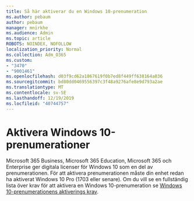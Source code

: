 ```yaml
---
title: Så här aktiverar du en Windows 10-prenumeration
ms.author: pebaum
author: pebaum
manager: mnirkhe
ms.audience: Admin
ms.topic: article
ROBOTS: NOINDEX, NOFOLLOW
localization_priority: Normal
ms.collection: Adm_O365
ms.custom:
- "3470"
- "9001461"
ms.openlocfilehash: d03f9cd62a1867619f0b7ed8f449ff638164a836
ms.sourcegitcommit: bd80dd0469556397c3f48a9276afe8e9d793a2ae
ms.translationtype: MT
ms.contentlocale: sv-SE
ms.lasthandoff: 12/19/2019
ms.locfileid: "40744757"
---
```

# <a name="activating-windows-10-subscriptions"></a>Aktivera Windows 10-prenumerationer

Microsoft 365 Business, Microsoft 365 Education, Microsoft 365 och Enterprise ger digitala licenser för Windows 10 som en del av prenumerationen. För att aktivera prenumerationen måste din enhet redan ha aktiverat Windows 10 Pro (1703 eller senare). Om du vill se en fullständig lista över krav för att aktivera en Windows 10-prenumeration se [Windows 10-prenumerationens aktiverings krav](https://docs.microsoft.com/windows/deployment/windows-10-subscription-activation#requirements).
